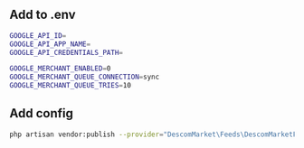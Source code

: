 ## Add to .env

```bash
GOOGLE_API_ID=
GOOGLE_API_APP_NAME=
GOOGLE_API_CREDENTIALS_PATH=

GOOGLE_MERCHANT_ENABLED=0
GOOGLE_MERCHANT_QUEUE_CONNECTION=sync
GOOGLE_MERCHANT_QUEUE_TRIES=10
```

## Add config

```bash
php artisan vendor:publish --provider="DescomMarket\Feeds\DescomMarketFeedsServiceProvider"
```
